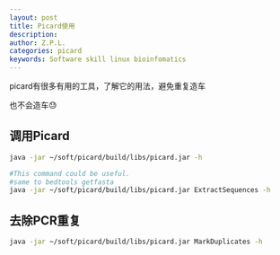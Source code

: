 ```yaml
---
layout: post
title: Picard使用
description:
author: Z.P.L.
categories: picard
keywords: Software skill linux bioinfomatics
---
```


picard有很多有用的工具，了解它的用法，避免重复造车

也不会造车😓

## 调用Picard

``` sh
java -jar ~/soft/picard/build/libs/picard.jar -h
```

``` sh
#This command could be useful.
#same to bedtools getfasta
java -jar ~/soft/picard/build/libs/picard.jar ExtractSequences -h
```

## 去除PCR重复

``` sh
java -jar ~/soft/picard/build/libs/picard.jar MarkDuplicates -h
```
